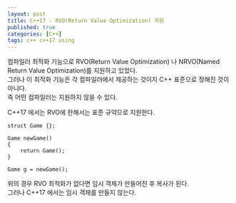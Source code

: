 ```yaml
---
layout: post
title: C++17 - RVO(Return Value Optimization) 지원  
published: true
categories: [C++]
tags: c++ c++17 using
---
```

컴파일러 최적화 기능으로 RVO(Return Value Optimization) 나 NRVO(Named Return Value Optimization)를 지원하고 있었다.  
그러나 이 최적화 기능은 각 컴파일러에서 제공하는 것이지 C++ 표준으로 정해진 것이 아니다.  
즉 어떤 컴파일러는 지원하지 않을 수 있다.  
  
C++17 에서는 RVO에 한해서는 표준 규약으로 지원한다.  
```
struct Game {};

Game newGame()
{
    return Game();
}

Game g = newGame();
```
  
위의 경우 RVO 최적화가 없다면 임시 객체가 만들어진 후 복사가 된다.  
그러나 C++17 에서는 임시 객체를 만들지 않는다.   
     
      
